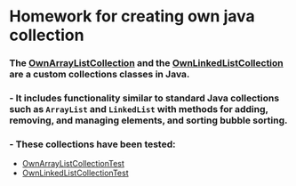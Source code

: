 
# Homework for creating own java collection
### The [OwnArrayListCollection](/src/main/java/kapyrin/collection/OwnArrayListCollection.java) and the [OwnLinkedListCollection](/src/main/java/kapyrin/collection/OwnLinkedListCollection.java)  are a custom collections classes in Java.
### - It includes functionality similar to standard Java collections such as `ArrayList` and  `LinkedList` with methods for adding, removing, and managing elements, and sorting bubble sorting.
### - These collections have been tested:
  - [OwnArrayListCollectionTest](src/test/java/kapyrin/collection/OwnArrayListCollectionTest.java)
  - [OwnLinkedListCollectionTest](src/test/java/kapyrin/collection/OwnLinkedListCollectionTest.java)


